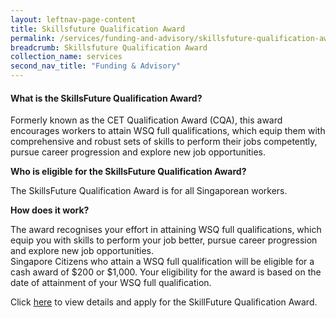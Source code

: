 ```yaml
---
layout: leftnav-page-content 
title: Skillsfuture Qualification Award
permalink: /services/funding-and-advisory/skillsfuture-qualification-award
breadcrumb: Skillsfuture Qualification Award
collection_name: services
second_nav_title: "Funding & Advisory"
---
```


<h4>What is the SkillsFuture Qualification Award?</h4>
<p>Formerly known as the CET Qualification Award (CQA), this award encourages workers to attain WSQ full qualifications, which equip them with comprehensive 
and robust sets of skills to perform their jobs competently, pursue career progression and explore new job opportunities.</p>

<b>Who is eligible for the SkillsFuture Qualification Award?</b>
<p>The SkillsFuture Qualification Award is for all Singaporean workers.</p>

<b>How does it work?</b>
<p>The award recognises your effort in attaining WSQ full qualifications, which equip you with skills to perform your job better, pursue career progression and 
explore new job opportunities.<br>Singapore Citizens who attain a WSQ full qualification will be eligible for a cash award of $200 or $1,000.
Your eligibility for the award is based on the date of attainment of your WSQ full qualification.</p>

<p>Click <a href="https://programmes.myskillsfuture.sg/QualificationAward/ProgrammeDetails.aspx">here</a> to view details and apply for the SkillFuture Qualification Award.</p>
